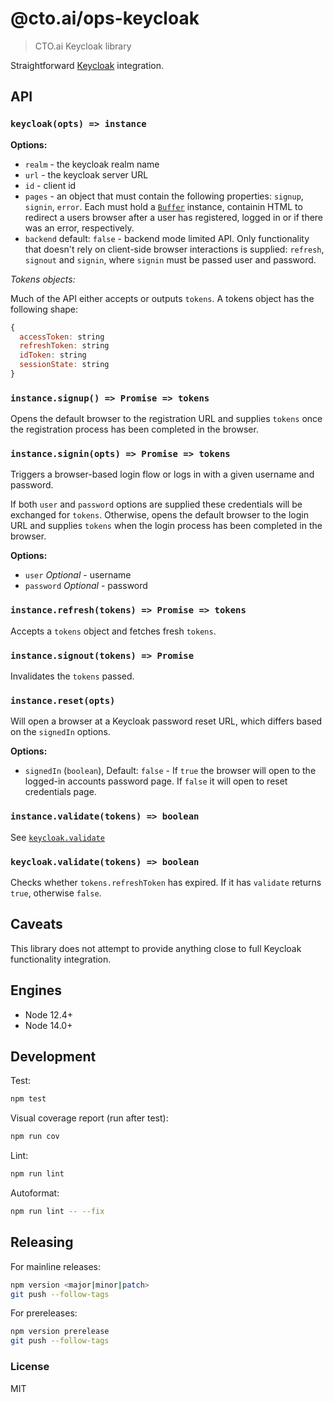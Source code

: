 # @cto.ai/ops-keycloak

> CTO.ai Keycloak library

Straightforward [Keycloak](https://www.keycloak.org/) integration.

## API

### `keycloak(opts) => instance`

**Options:**

* `realm` - the keycloak realm name
* `url` - the keycloak server URL
* `id` - client id
* `pages` - an object that must contain the following properties: `signup`, `signin`, `error`. Each must hold a [`Buffer`](https://nodejs.org/api/buffer.html) instance, containin HTML to redirect a users browser after a user has registered, logged in or if there was an error, respectively.
* `backend` default: `false` -  backend mode limited API. Only functionality that doesn't rely on client-side browser interactions is supplied: `refresh`, `signout` and `signin`, where `signin` must be passed user and password.

*Tokens objects:*

Much of the API either accepts or outputs `tokens`. A tokens object has the following shape:

```js
{
  accessToken: string
  refreshToken: string
  idToken: string
  sessionState: string
}
```

### `instance.signup() => Promise => tokens`

Opens the default browser to the registration URL and supplies `tokens` once the registration process has been completed in the browser.

### `instance.signin(opts) => Promise => tokens`

Triggers a browser-based login flow or logs in with a given username and password.

If both `user` and `password` options are supplied these credentials will be
exchanged for `tokens`. Otherwise, opens the default browser to the login URL and supplies `tokens` when the login process has been completed in the browser.

**Options:**

* `user` *Optional* - username
* `password` *Optional* - password

### `instance.refresh(tokens) => Promise => tokens`

Accepts a `tokens` object and fetches fresh `tokens`.

### `instance.signout(tokens) => Promise`

Invalidates the `tokens` passed.

### `instance.reset(opts)`

Will open a browser at a Keycloak password reset URL, which differs based on the `signedIn` options.

**Options:**

* `signedIn` (`boolean`), Default: `false` - If `true` the browser will open to the logged-in accounts password page. If `false` it will open to reset credentials page.

### `instance.validate(tokens) => boolean`

See [`keycloak.validate`](#keycloak-validate)


### `keycloak.validate(tokens) => boolean`

Checks whether `tokens.refreshToken` has expired. If it has `validate` returns `true`, otherwise `false`.


## Caveats

This library does not attempt to provide anything close to full Keycloak functionality integration.

## Engines

* Node 12.4+
* Node 14.0+

## Development

Test:

```sh
npm test
```

Visual coverage report (run after test):

```sh
npm run cov
```

Lint:

```sh
npm run lint
```

Autoformat:

```sh
npm run lint -- --fix
```

## Releasing

For mainline releases:

```sh
npm version <major|minor|patch>
git push --follow-tags
```

For prereleases:

```sh
npm version prerelease
git push --follow-tags
```

### License

MIT

